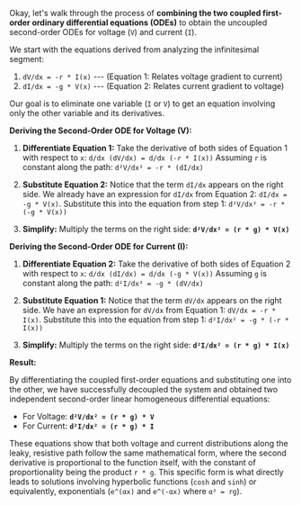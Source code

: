 Okay, let's walk through the process of **combining the two coupled first-order ordinary differential equations (ODEs)** to obtain the uncoupled second-order ODEs for voltage (`V`) and current (`I`).

We start with the equations derived from analyzing the infinitesimal segment:
1.  `dV/dx = -r * I(x)`  --- (Equation 1: Relates voltage gradient to current)
2.  `dI/dx = -g * V(x)`  --- (Equation 2: Relates current gradient to voltage)

Our goal is to eliminate one variable (`I` or `V`) to get an equation involving only the other variable and its derivatives.

**Deriving the Second-Order ODE for Voltage (V):**

1.  **Differentiate Equation 1:** Take the derivative of both sides of Equation 1 with respect to `x`:
    `d/dx (dV/dx) = d/dx (-r * I(x))`
    Assuming `r` is constant along the path:
    `d²V/dx² = -r * (dI/dx)`

2.  **Substitute Equation 2:** Notice that the term `dI/dx` appears on the right side. We already have an expression for `dI/dx` from Equation 2: `dI/dx = -g * V(x)`. Substitute this into the equation from step 1:
    `d²V/dx² = -r * (-g * V(x))`

3.  **Simplify:** Multiply the terms on the right side:
    **`d²V/dx² = (r * g) * V(x)`**

**Deriving the Second-Order ODE for Current (I):**

1.  **Differentiate Equation 2:** Take the derivative of both sides of Equation 2 with respect to `x`:
    `d/dx (dI/dx) = d/dx (-g * V(x))`
    Assuming `g` is constant along the path:
    `d²I/dx² = -g * (dV/dx)`

2.  **Substitute Equation 1:** Notice that the term `dV/dx` appears on the right side. We have an expression for `dV/dx` from Equation 1: `dV/dx = -r * I(x)`. Substitute this into the equation from step 1:
    `d²I/dx² = -g * (-r * I(x))`

3.  **Simplify:** Multiply the terms on the right side:
    **`d²I/dx² = (r * g) * I(x)`**

**Result:**

By differentiating the coupled first-order equations and substituting one into the other, we have successfully decoupled the system and obtained two independent second-order linear homogeneous differential equations:

*   For Voltage: **`d²V/dx² = (r * g) * V`**
*   For Current: **`d²I/dx² = (r * g) * I`**

These equations show that both voltage and current distributions along the leaky, resistive path follow the same mathematical form, where the second derivative is proportional to the function itself, with the constant of proportionality being the product `r * g`. This specific form is what directly leads to solutions involving hyperbolic functions (`cosh` and `sinh`) or equivalently, exponentials (`e^(αx)` and `e^(-αx)` where `α² = rg`).